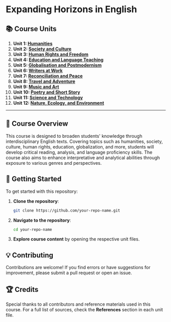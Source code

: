 # Expanding Horizons in English  

## 📚 Course Units  

1. **Unit 1: [Humanities](Unit-1_Humanities.md)**  
2. **Unit 2: [Society and Culture](Unit-2_Society_and_Culture.md)**  
3. **Unit 3: [Human Rights and Freedom](Unit-3_Human_Rights_and_Freedom.md)**  
4. **Unit 4: [Education and Language Teaching](Unit-4_Education_and_Language_Teachning.md)**  
5. **Unit 5: [Globalisation and Postmodernism](Unit-5_Globalisation_and_Postmodernism.md)**  
6. **Unit 6: [Writers at Work](unit-6.md)**  
7. **Unit 7: [Reconciliation and Peace](unit-7.md)**  
8. **Unit 8: [Travel and Adventure](unit-8.md)**  
9. **Unit 9: [Music and Art](unit-9.md)**  
10. **Unit 10: [Poetry and Short Story](unit-10.md)**  
11. **Unit 11: [Science and Technology](unit-11.md)**  
12. **Unit 12: [Nature, Ecology, and Environment](unit-12.md)**  

---  

## 📖 Course Overview  
This course is designed to broaden students' knowledge through interdisciplinary English texts. Covering topics such as humanities, society, culture, human rights, education, globalization, and more, students will develop critical reading, analysis, and language proficiency skills. The course also aims to enhance interpretative and analytical abilities through exposure to various genres and perspectives.  

## 🚀 Getting Started  
To get started with this repository:  

1. **Clone the repository**:  
   ```bash  
   git clone https://github.com/your-repo-name.git  
   ```  

2. **Navigate to the repository**:  
   ```bash  
   cd your-repo-name  
   ```  

3. **Explore course content** by opening the respective unit files.  

## 💡 Contributing  
Contributions are welcome! If you find errors or have suggestions for improvement, please submit a pull request or open an issue.  

## 🏆 Credits  
Special thanks to all contributors and reference materials used in this course. For a full list of sources, check the **References** section in each unit file.  
